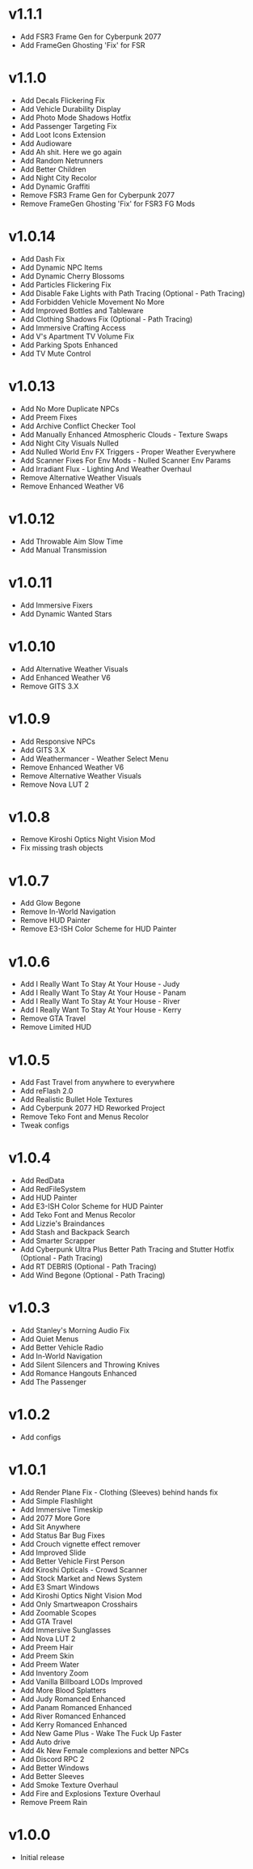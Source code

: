 # v1.1.1

- Add FSR3 Frame Gen for Cyberpunk 2077
- Add FrameGen Ghosting 'Fix' for FSR

# v1.1.0

- Add Decals Flickering Fix
- Add Vehicle Durability Display
- Add Photo Mode Shadows Hotfix
- Add Passenger Targeting Fix
- Add Loot Icons Extension
- Add Audioware
- Add Ah shit. Here we go again
- Add Random Netrunners
- Add Better Children
- Add Night City Recolor
- Add Dynamic Graffiti
- Remove FSR3 Frame Gen for Cyberpunk 2077
- Remove FrameGen Ghosting 'Fix' for FSR3 FG Mods

# v1.0.14

- Add Dash Fix
- Add Dynamic NPC Items
- Add Dynamic Cherry Blossoms
- Add Particles Flickering Fix
- Add Disable Fake Lights with Path Tracing (Optional - Path Tracing)
- Add Forbidden Vehicle Movement No More
- Add Improved Bottles and Tableware
- Add Clothing Shadows Fix (Optional - Path Tracing)
- Add Immersive Crafting Access
- Add V's Apartment TV Volume Fix
- Add Parking Spots Enhanced
- Add TV Mute Control

# v1.0.13

- Add No More Duplicate NPCs
- Add Preem Fixes
- Add Archive Conflict Checker Tool
- Add Manually Enhanced Atmospheric Clouds - Texture Swaps
- Add Night City Visuals Nulled
- Add Nulled World Env FX Triggers - Proper Weather Everywhere
- Add Scanner Fixes For Env Mods - Nulled Scanner Env Params
- Add Irradiant Flux - Lighting And Weather Overhaul
- Remove Alternative Weather Visuals
- Remove Enhanced Weather V6

# v1.0.12

- Add Throwable Aim Slow Time
- Add Manual Transmission

# v1.0.11

- Add Immersive Fixers
- Add Dynamic Wanted Stars

# v1.0.10

- Add Alternative Weather Visuals
- Add Enhanced Weather V6
- Remove GITS 3.X

# v1.0.9

- Add Responsive NPCs
- Add GITS 3.X
- Add Weathermancer - Weather Select Menu
- Remove Enhanced Weather V6
- Remove Alternative Weather Visuals
- Remove Nova LUT 2

# v1.0.8

- Remove Kiroshi Optics Night Vision Mod
- Fix missing trash objects

# v1.0.7

- Add Glow Begone
- Remove In-World Navigation
- Remove HUD Painter
- Remove E3-ISH Color Scheme for HUD Painter

# v1.0.6

- Add I Really Want To Stay At Your House - Judy
- Add I Really Want To Stay At Your House - Panam
- Add I Really Want To Stay At Your House - River
- Add I Really Want To Stay At Your House - Kerry
- Remove GTA Travel
- Remove Limited HUD

# v1.0.5

- Add Fast Travel from anywhere to everywhere
- Add reFlash 2.0
- Add Realistic Bullet Hole Textures
- Add Cyberpunk 2077 HD Reworked Project
- Remove Teko Font and Menus Recolor
- Tweak configs

# v1.0.4

- Add RedData
- Add RedFileSystem
- Add HUD Painter
- Add E3-ISH Color Scheme for HUD Painter
- Add Teko Font and Menus Recolor
- Add Lizzie's Braindances
- Add Stash and Backpack Search
- Add Smarter Scrapper
- Add Cyberpunk Ultra Plus Better Path Tracing and Stutter Hotfix (Optional - Path Tracing)
- Add RT DEBRIS (Optional - Path Tracing)
- Add Wind Begone (Optional - Path Tracing)

# v1.0.3

- Add Stanley's Morning Audio Fix
- Add Quiet Menus
- Add Better Vehicle Radio
- Add In-World Navigation
- Add Silent Silencers and Throwing Knives
- Add Romance Hangouts Enhanced
- Add The Passenger

# v1.0.2

- Add configs

# v1.0.1

- Add Render Plane Fix - Clothing (Sleeves) behind hands fix
- Add Simple Flashlight
- Add Immersive Timeskip
- Add 2077 More Gore
- Add Sit Anywhere
- Add Status Bar Bug Fixes
- Add Crouch vignette effect remover
- Add Improved Slide
- Add Better Vehicle First Person
- Add Kiroshi Opticals - Crowd Scanner
- Add Stock Market and News System
- Add E3 Smart Windows
- Add Kiroshi Optics Night Vision Mod
- Add Only Smartweapon Crosshairs
- Add Zoomable Scopes
- Add GTA Travel
- Add Immersive Sunglasses
- Add Nova LUT 2
- Add Preem Hair
- Add Preem Skin
- Add Preem Water
- Add Inventory Zoom
- Add Vanilla Billboard LODs Improved
- Add More Blood Splatters
- Add Judy Romanced Enhanced
- Add Panam Romanced Enhanced
- Add River Romanced Enhanced
- Add Kerry Romanced Enhanced
- Add New Game Plus - Wake The Fuck Up Faster
- Add Auto drive
- Add 4k New Female complexions and better NPCs
- Add Discord RPC 2
- Add Better Windows
- Add Better Sleeves
- Add Smoke Texture Overhaul
- Add Fire and Explosions Texture Overhaul
- Remove Preem Rain

# v1.0.0

- Initial release
